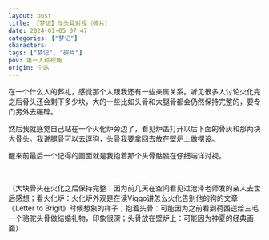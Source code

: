 ```yaml
---
layout: post
title: 【梦记】与头骨对视（碎片）
date: 2024-01-05 07:47
categories: ["梦记"]
characters: 
tags: ["梦记", "碎片"]
pov: 第一人称视角
origin: 个站
---
```


在一个什么人的葬礼，感觉那个人跟我还有一些亲属关系。听见很多人讨论火化完之后骨头还会剩下多少块，大的一些比如头骨和大腿骨都会仍然保持完整的，要专门另外去碾碎。

然后我就感觉自己站在一个火化炉旁边了，看见炉盖打开以后下面的骨灰和那两块大骨头。我说腿骨可以去逗狗，头骨我要拿回去放在壁炉上做摆设。

醒来前最后一个记得的画面就是我抱着那个头骨骷髅在仔细端详对视。

<br>

（大块骨头在火化之后保持完整：因为前几天在空间看见过沧泽老师发的亲人去世后感想；看火化炉：火化炉外观是在读Viggo讲怎么火化告别他的狗的文章《Letter to Brigit》时候想象的样子；抱着头骨：可能因为之前看到荷西送给三毛一个骆驼头骨做结婚礼物，印象很深；头骨放在壁炉上：可能因为神夏的经典画面）
